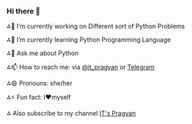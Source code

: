 ### Hi there 👋

<!--
**itspragyangit/itspragyangit** is a ✨ _special_ ✨ repository because its `README.md` (this file) appears on your GitHub profile.

Here are some ideas to get you started:

-->  
⁂🔭 I’m currently working on Different sort of Python Problems

⁂🌱 I’m currently learning Python Programming Language

⁂💬 Ask me about Python 

⁂📫 How to reach me: via [@it_pragyan](www.twitter.com/it_pragyan) or [Telegram](https://t.me/pragyan_paramita_dutta)

⁂😄 Pronouns: she/her

⁂⚡ Fun fact: I❤myself

⁂ Also subscribe to my channel [IT's Pragyan](https://www.youtube.com/channel/UCyC9Y-slTTJaLgZbX7qzhmA)
